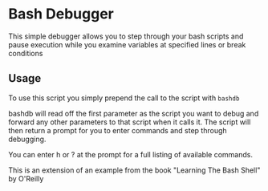 Bash Debugger
=============

This simple debugger allows you to step through your bash scripts and pause
execution while you examine variables at specified lines or break conditions

Usage
-----

To use this script you simply prepend the call to the script with `bashdb`

bashdb will read off the first parameter as the script you want to debug and
forward any other parameters to that script when it calls it. The script
will then return a prompt for you to enter commands and step through
debugging.

You can enter h or ? at the prompt for a full listing of available commands.



This is an extension of an example from the book "Learning The Bash Shell"
by O'Reilly
